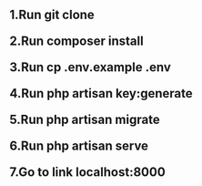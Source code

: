 <h2><Laravel Livewire table/h2>

1.Run git clone

2.Run composer install

3.Run cp .env.example .env

4.Run php artisan key:generate

5.Run php artisan migrate

6.Run php artisan serve

7.Go to link localhost:8000
